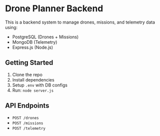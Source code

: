 # Drone Planner Backend

This is a backend system to manage drones, missions, and telemetry data using:
- PostgreSQL (Drones + Missions)
- MongoDB (Telemetry)
- Express.js (Node.js)

## Getting Started

1. Clone the repo
2. Install dependencies
3. Setup `.env` with DB configs
4. Run: `node server.js`

## API Endpoints

- `POST /drones`
- `POST /missions`
- `POST /telemetry`
